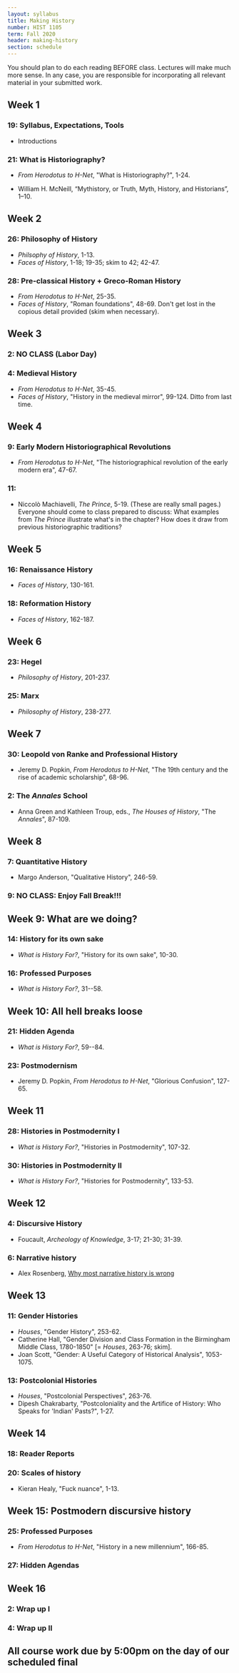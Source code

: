 ```yaml
---
layout: syllabus
title: Making History
number: HIST 1105
term: Fall 2020
header: making-history
section: schedule
---
```

You should plan to do each reading BEFORE class. Lectures will make much more sense. In any case, you are responsible for incorporating all relevant material in your submitted work.

## Week 1
### 19: Syllabus, Expectations, Tools
- Introductions

### 21: What is Historiography?
- _From Herodotus to H-Net_, "What is Historiography?", 1-24.  
* William H. McNeill, “Mythistory, or Truth, Myth, History, and Historians”, 1–10.


## Week 2

### 26: Philosophy of History
- _Philsophy of History_, 1-13.
- _Faces of History_, 1-18; 19-35; skim to 42; 42-47.

### 28: Pre-classical History + Greco-Roman History
* _From Herodotus to H-Net_, 25-35.  
* _Faces of History_, "Roman foundations", 48-69. Don't get lost in the copious detail provided (skim when necessary).



## Week 3

### 2: NO CLASS (Labor Day)

### 4: Medieval History
* _From Herodotus to H-Net_, 35-45.  
* _Faces of History_, "History in the medieval mirror", 99-124. Ditto from last time.



## Week 4

### 9: Early Modern Historiographical Revolutions
- _From Herodotus to H-Net_, "The historiographical revolution of the early modern era", 47-67.


### 11:
- Niccolò Machiavelli, _The Prince_, 5-19. (These are really small pages.) Everyone should come to class prepared to discuss: What examples from _The Prince_ illustrate what's in the chapter? How does it draw from previous historiographic traditions?


## Week 5

### 16: Renaissance History
* _Faces of History_, 130-161.   

### 18: Reformation History
* _Faces of History_, 162-187.  



## Week 6

### 23: Hegel
- _Philosophy of History_, 201-237.

### 25: Marx
- _Philosophy of History_, 238-277.



## Week 7

### 30: Leopold von Ranke and Professional History
- Jeremy D. Popkin, _From Herodotus to H-Net_, "The 19th century and the rise of academic scholarship", 68-96.  


### 2: The _Annales_ School
- Anna Green and Kathleen Troup, eds., _The Houses of History_, "The _Annales_", 87-109.   


## Week 8

### 7:  Quantitative History
- Margo Anderson, "Qualitative History", 246-59.


### 9: NO CLASS: Enjoy Fall Break!!!



## Week 9: What are we doing?

### 14: History for its own sake
- _What is History For?_, "History for its own sake", 10-30.


### 16: Professed Purposes
- _What is History For?_, 31--58.



## Week 10: All hell breaks loose

### 21: Hidden Agenda
- _What is History For?_, 59--84.


### 23: Postmodernism
- Jeremy D. Popkin, _From Herodotus to H-Net_, "Glorious Confusion", 127-65.



## Week 11

### 28: Histories in Postmodernity I
- _What is History For?_, "Histories in Postmodernity", 107-32.

### 30: Histories in Postmodernity II
- _What is History For?_, "Histories for Postmodernity", 133-53.


## Week 12
### 4: Discursive History
* Foucault, _Archeology of Knowledge_, 3-17; 21-30; 31-39.

### 6: Narrative history
- Alex Rosenberg, [Why most narrative history is wrong](https://www.salon.com/2018/10/07/why-most-narrative-history-is-wrong/)



## Week 13

### 11: Gender Histories
* _Houses_, "Gender History", 253-62.
* Catherine Hall, "Gender Division and Class Formation in the Birmingham Middle Class, 1780-1850" [= _Houses_, 263-76; skim].
* Joan Scott, "Gender: A Useful Category of Historical Analysis", 1053-1075.



### 13: Postcolonial Histories
- _Houses_, "Postcolonial Perspectives", 263-76.
- Dipesh Chakrabarty, "Postcoloniality and the Artifice of History: Who Speaks for 'Indian' Pasts?", 1-27.




## Week 14
### 18: Reader Reports


### 20: Scales of history
* Kieran Healy, "Fuck nuance", 1-13.




## Week 15:  Postmodern discursive history
### 25: Professed Purposes
* _From Herodotus to H-Net_, "History in a new millennium", 166-85.




### 27: Hidden Agendas



## Week 16
### 2: Wrap up I

### 4: Wrap up II


## All course work due by 5:00pm on the day of our scheduled final
